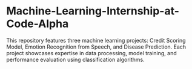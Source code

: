 # Machine-Learning-Internship-at-Code-Alpha
This repository features three machine learning projects: Credit Scoring Model, Emotion Recognition from Speech, and Disease Prediction. Each project showcases expertise in data processing, model training, and performance evaluation using classification algorithms.
